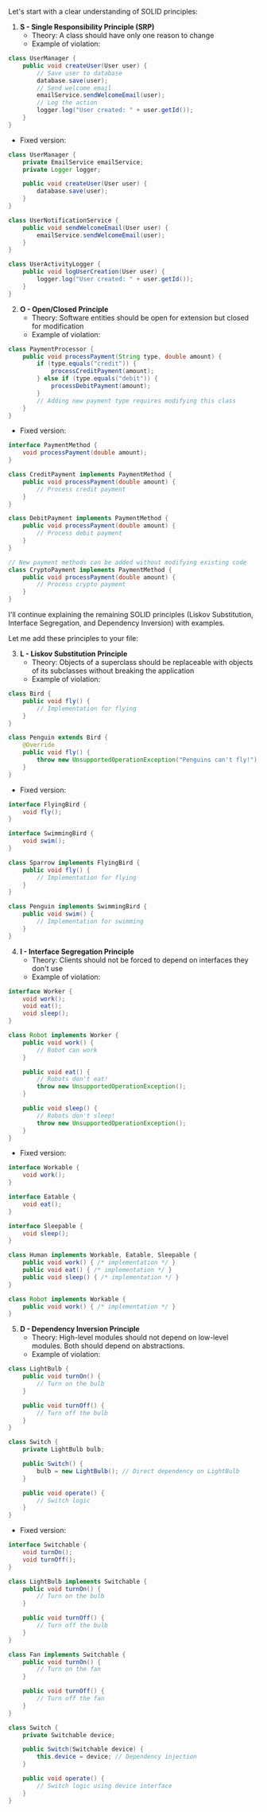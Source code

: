 Let's start with a clear understanding of SOLID principles:

1. **S - Single Responsibility Principle (SRP)**
   - Theory: A class should have only one reason to change
   - Example of violation:

```java:src/BadExample.java
class UserManager {
    public void createUser(User user) {
        // Save user to database
        database.save(user);
        // Send welcome email
        emailService.sendWelcomeEmail(user);
        // Log the action
        logger.log("User created: " + user.getId());
    }
}
```

- Fixed version:

```java:src/GoodExample.java
class UserManager {
    private EmailService emailService;
    private Logger logger;

    public void createUser(User user) {
        database.save(user);
    }
}

class UserNotificationService {
    public void sendWelcomeEmail(User user) {
        emailService.sendWelcomeEmail(user);
    }
}

class UserActivityLogger {
    public void logUserCreation(User user) {
        logger.log("User created: " + user.getId());
    }
}
```

2. **O - Open/Closed Principle**
   - Theory: Software entities should be open for extension but closed for modification
   - Example of violation:

```java:src/BadExample.java
class PaymentProcessor {
    public void processPayment(String type, double amount) {
        if (type.equals("credit")) {
            processCreditPayment(amount);
        } else if (type.equals("debit")) {
            processDebitPayment(amount);
        }
        // Adding new payment type requires modifying this class
    }
}
```

- Fixed version:

```java:src/GoodExample.java
interface PaymentMethod {
    void processPayment(double amount);
}

class CreditPayment implements PaymentMethod {
    public void processPayment(double amount) {
        // Process credit payment
    }
}

class DebitPayment implements PaymentMethod {
    public void processPayment(double amount) {
        // Process debit payment
    }
}

// New payment methods can be added without modifying existing code
class CryptoPayment implements PaymentMethod {
    public void processPayment(double amount) {
        // Process crypto payment
    }
}
```

I'll continue explaining the remaining SOLID principles (Liskov Substitution, Interface Segregation, and Dependency Inversion) with examples.

Let me add these principles to your file:

3. **L - Liskov Substitution Principle**
   - Theory: Objects of a superclass should be replaceable with objects of its subclasses without breaking the application
   - Example of violation:

```java:src/BadExample.java
class Bird {
    public void fly() {
        // Implementation for flying
    }
}

class Penguin extends Bird {
    @Override
    public void fly() {
        throw new UnsupportedOperationException("Penguins can't fly!");
    }
}
```

- Fixed version:

```java:src/GoodExample.java
interface FlyingBird {
    void fly();
}

interface SwimmingBird {
    void swim();
}

class Sparrow implements FlyingBird {
    public void fly() {
        // Implementation for flying
    }
}

class Penguin implements SwimmingBird {
    public void swim() {
        // Implementation for swimming
    }
}
```

4. **I - Interface Segregation Principle**
   - Theory: Clients should not be forced to depend on interfaces they don't use
   - Example of violation:

```java:src/BadExample.java
interface Worker {
    void work();
    void eat();
    void sleep();
}

class Robot implements Worker {
    public void work() {
        // Robot can work
    }

    public void eat() {
        // Robots don't eat!
        throw new UnsupportedOperationException();
    }

    public void sleep() {
        // Robots don't sleep!
        throw new UnsupportedOperationException();
    }
}
```

- Fixed version:

```java:src/GoodExample.java
interface Workable {
    void work();
}

interface Eatable {
    void eat();
}

interface Sleepable {
    void sleep();
}

class Human implements Workable, Eatable, Sleepable {
    public void work() { /* implementation */ }
    public void eat() { /* implementation */ }
    public void sleep() { /* implementation */ }
}

class Robot implements Workable {
    public void work() { /* implementation */ }
}
```

5. **D - Dependency Inversion Principle**
   - Theory: High-level modules should not depend on low-level modules. Both should depend on abstractions.
   - Example of violation:

```java:src/BadExample.java
class LightBulb {
    public void turnOn() {
        // Turn on the bulb
    }

    public void turnOff() {
        // Turn off the bulb
    }
}

class Switch {
    private LightBulb bulb;

    public Switch() {
        bulb = new LightBulb(); // Direct dependency on LightBulb
    }

    public void operate() {
        // Switch logic
    }
}
```

- Fixed version:

```java:src/GoodExample.java
interface Switchable {
    void turnOn();
    void turnOff();
}

class LightBulb implements Switchable {
    public void turnOn() {
        // Turn on the bulb
    }

    public void turnOff() {
        // Turn off the bulb
    }
}

class Fan implements Switchable {
    public void turnOn() {
        // Turn on the fan
    }

    public void turnOff() {
        // Turn off the fan
    }
}

class Switch {
    private Switchable device;

    public Switch(Switchable device) {
        this.device = device; // Dependency injection
    }

    public void operate() {
        // Switch logic using device interface
    }
}
```
